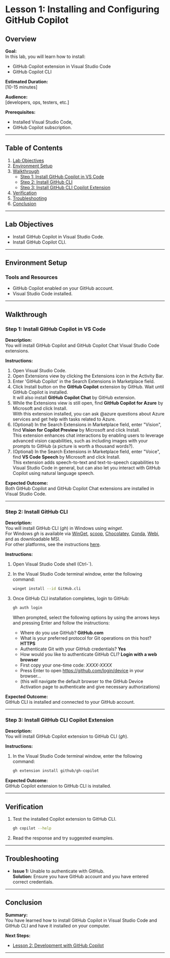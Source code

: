 # Lesson 1: Installing and Configuring GitHub Copilot

## Overview

**Goal:**  
In this lab, you will learn how to install:

- GitHub Copilot extension in Visual Studio Code
- GitHub Copilot CLI

**Estimated Duration:**  
[10-15 minutes]

**Audience:**  
[developers, ops, testers, etc.]

**Prerequisites:**

- Installed Visual Studio Code,
- GitHub Copilot subscription.

---

## Table of Contents

1. [Lab Objectives](#lab-objectives)
2. [Environment Setup](#environment-setup)
3. [Walkthrough](#walkthrough)
   - [Step 1: Install GitHub Copilot in VS Code](#step-1-install-github-copilot-in-vs-code)
   - [Step 2: Install GitHub CLI](#step-2-install-github-cli)
   - [Step 3: Install GitHub CLI Copilot Extension](#step-3-install-github-cli-copilot-extension)
4. [Verification](#verification)
5. [Troubleshooting](#troubleshooting)
6. [Conclusion](#conclusion)

---

## Lab Objectives

- Install GitHub Copilot in Visual Studio Code.
- Install GitHub Copilot CLI.

---

## Environment Setup

### Tools and Resources

- GitHub Copilot enabled on your GitHub account.
- Visual Studio Code installed.

---

## Walkthrough

### Step 1: Install GitHub Copilot in VS Code

**Description:**  
You will install GitHub Copilot and GitHub Copilot Chat Visual Studio Code extensions.

**Instructions:**

1. Open Visual Studio Code.
2. Open Extensions view by clicking the Extensions icon in the Activity Bar.
3. Enter 'GitHub Copilot' in the Search Extensions in Marketplace field.
4. Click Install button on the **GitHub Copilot** extension by GitHub.
   Wait until GitHub Copilot is installed.  
   It will also install **GitHub Copilot Chat** by GitHub extension.
5. While the Extensions view is still open, find **GitHub Copilot for Azure** by Microsoft and click Install.  
   With this extension installed, you can ask @azure questions about Azure services and get help with tasks related to Azure.  
6. (Optional) In the Search Extensions in Marketplace field, enter "Vision", find  **Vision for Copilot Preview** by Microsoft and click Install.  
   This extension enhances chat interactions by enabling users to leverage advanced vision capabilities, such as including images with your prompts to GitHub (a picture is worth a thousand words?).  
7. (Optional) In the Search Extensions in Marketplace field, enter "Voice", find  **VS Code Speech** by Microsoft and click Install.  
   This extension adds speech-to-text and text-to-speech capabilities to Visual Studio Code in general, but can also let you interact with GitHub Copilot using natural language speech.  

**Expected Outcome:**  
Both GitHub Copilot and GitHub Copilot Chat extensions are installed in Visual Studio Code.

---

### Step 2: Install GitHub CLI

**Description:**  
You will install GitHub CLI (_gh_) in Windows using _winget_.  
For Windows _gh_ is available via [WinGet](https://github.com/microsoft/winget-cli), [scoop](https://scoop.sh/), [Chocolatey](https://chocolatey.org/), [Conda](https://github.com/cli/cli?tab=readme-ov-file#conda), [Webi](https://github.com/cli/cli?tab=readme-ov-file#webi), and as downloadable MSI.  
For other platforms, see the instructions [here](https://github.com/cli/cli?tab=readme-ov-file#installation).

**Instructions:**

1. Open Visual Studio Code shell (Ctrl-`).
2. In the Visual Studio Code terminal window, enter the following command:

   ```bash
   winget install --id GitHub.cli
   ```

3. Once GitHub CLI installation completes, login to GitHub:

   ```bash
   gh auth login
   ```

   When prompted, select the following options by using the arrows keys and pressing Enter and follow the instructions:

   - Where do you use GitHub? **GitHub.com**
   - What is your preferred protocol for Git operations on this host? **HTTPS**
   - Authenticate Git with your GitHub credentials? **Yes**
   - How would you like to authenticate GitHub CLI? **Login with a web browser**
   - First copy your one-time code: _XXXX-XXXX_
   - Press Enter to open <https://github.com/login/device> in your browser...
   - (this will navigate the default browser to the GitHub Device Activation page to authenticate and give necessary authorizations)

**Expected Outcome:**  
GitHub CLI is installed and connected to your GitHub account.

---

### Step 3: Install GitHub CLI Copilot Extension

**Description:**  
You will install GitHub Copilot extension to GitHub CLI (_gh_).

**Instructions:**

1. In the Visual Studio Code terminal window, enter the following command:

   ```bash
   gh extension install github/gh-copilot

   ```

**Expected Outcome:**  
GitHub Copilot extension to GitHub CLI is installed.

---

## Verification

1. Test the installed Copilot extension to GitHub CLI.

   ```bash
   gh copilot --help
   ```

2. Read the response and try suggested examples.

---

## Troubleshooting

- **Issue 1:** Unable to authenticate with GitHub.  
  **Solution:** Ensure you have GitHub account and you have entered correct credentials.

---

## Conclusion

**Summary:**  
You have learned how to install GitHub Copilot in Visual Studio Code and GitHub CLI and have it installed on your computer.

**Next Steps:**

- [Lesson 2: Development with GitHub Copilot](2-development-with-copilot.md)

---
